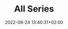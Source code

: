 ---
title: All Series
date: 2022-08-24 13:40:31+02:00
weight: 10
resources:
- src: ali-shah-lakhani-dwbzzB03gUE-unsplash.jpg
  name: featured
  params:
    alt: A series of issues from the same magazine
--- 